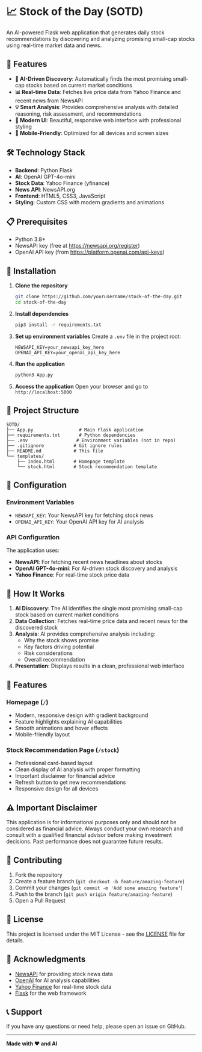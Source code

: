 # 📈 Stock of the Day (SOTD)

An AI-powered Flask web application that generates daily stock recommendations by discovering and analyzing promising small-cap stocks using real-time market data and news.

## 🚀 Features

- **🤖 AI-Driven Discovery**: Automatically finds the most promising small-cap stocks based on current market conditions
- **📊 Real-time Data**: Fetches live price data from Yahoo Finance and recent news from NewsAPI
- **💡 Smart Analysis**: Provides comprehensive analysis with detailed reasoning, risk assessment, and recommendations
- **🎨 Modern UI**: Beautiful, responsive web interface with professional styling
- **📱 Mobile-Friendly**: Optimized for all devices and screen sizes

## 🛠️ Technology Stack

- **Backend**: Python Flask
- **AI**: OpenAI GPT-4o-mini
- **Stock Data**: Yahoo Finance (yfinance)
- **News API**: NewsAPI.org
- **Frontend**: HTML5, CSS3, JavaScript
- **Styling**: Custom CSS with modern gradients and animations

## 📋 Prerequisites

- Python 3.8+
- NewsAPI key (free at https://newsapi.org/register)
- OpenAI API key (from https://platform.openai.com/api-keys)

## 🚀 Installation

1. **Clone the repository**
   ```bash
   git clone https://github.com/yourusername/stock-of-the-day.git
   cd stock-of-the-day
   ```

2. **Install dependencies**
   ```bash
   pip3 install -r requirements.txt
   ```

3. **Set up environment variables**
   Create a `.env` file in the project root:
   ```env
   NEWSAPI_KEY=your_newsapi_key_here
   OPENAI_API_KEY=your_openai_api_key_here
   ```

4. **Run the application**
   ```bash
   python3 App.py
   ```

5. **Access the application**
   Open your browser and go to `http://localhost:5000`

## 📁 Project Structure

```
SOTD/
├── App.py                 # Main Flask application
├── requirements.txt       # Python dependencies
├── .env                  # Environment variables (not in repo)
├── .gitignore           # Git ignore rules
├── README.md            # This file
└── templates/
    ├── index.html       # Homepage template
    └── stock.html       # Stock recommendation template
```

## 🔧 Configuration

### Environment Variables

- `NEWSAPI_KEY`: Your NewsAPI key for fetching stock news
- `OPENAI_API_KEY`: Your OpenAI API key for AI analysis

### API Configuration

The application uses:
- **NewsAPI**: For fetching recent news headlines about stocks
- **OpenAI GPT-4o-mini**: For AI-driven stock discovery and analysis
- **Yahoo Finance**: For real-time stock price data

## 🎯 How It Works

1. **AI Discovery**: The AI identifies the single most promising small-cap stock based on current market conditions
2. **Data Collection**: Fetches real-time price data and recent news for the discovered stock
3. **Analysis**: AI provides comprehensive analysis including:
   - Why the stock shows promise
   - Key factors driving potential
   - Risk considerations
   - Overall recommendation
4. **Presentation**: Displays results in a clean, professional web interface

## 🎨 Features

### Homepage (`/`)
- Modern, responsive design with gradient background
- Feature highlights explaining AI capabilities
- Smooth animations and hover effects
- Mobile-friendly layout

### Stock Recommendation Page (`/stock`)
- Professional card-based layout
- Clean display of AI analysis with proper formatting
- Important disclaimer for financial advice
- Refresh button to get new recommendations
- Responsive design for all devices

## ⚠️ Important Disclaimer

This application is for informational purposes only and should not be considered as financial advice. Always conduct your own research and consult with a qualified financial advisor before making investment decisions. Past performance does not guarantee future results.

## 🤝 Contributing

1. Fork the repository
2. Create a feature branch (`git checkout -b feature/amazing-feature`)
3. Commit your changes (`git commit -m 'Add some amazing feature'`)
4. Push to the branch (`git push origin feature/amazing-feature`)
5. Open a Pull Request

## 📝 License

This project is licensed under the MIT License - see the [LICENSE](LICENSE) file for details.

## 🙏 Acknowledgments

- [NewsAPI](https://newsapi.org/) for providing stock news data
- [OpenAI](https://openai.com/) for AI analysis capabilities
- [Yahoo Finance](https://finance.yahoo.com/) for real-time stock data
- [Flask](https://flask.palletsprojects.com/) for the web framework

## 📞 Support

If you have any questions or need help, please open an issue on GitHub.

---

**Made with ❤️ and AI** 